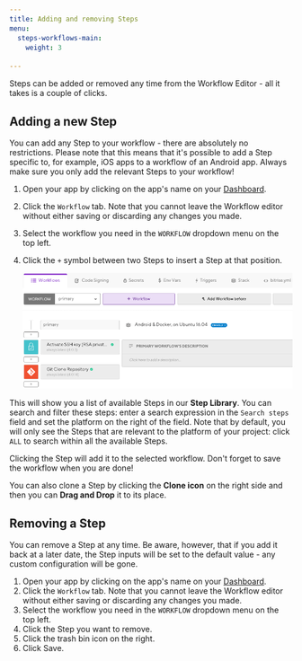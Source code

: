 ```yaml
---
title: Adding and removing Steps
menu:
  steps-workflows-main:
    weight: 3

---
```

Steps can be added or removed any time from the Workflow Editor - all it takes is a couple of clicks.

## Adding a new Step

You can add any Step to your workflow - there are absolutely no restrictions. Please note that this means that it's possible to add a Step specific to, for example, iOS apps to a workflow of an Android app. Always make sure you only add the relevant Steps to your workflow!

1. Open your app by clicking on the app's name on your [Dashboard](https://app.bitrise.io/dashboard).
2. Click the `Workflow` tab. Note that you cannot leave the Workflow editor without either saving or discarding any changes you made.
3. Select the workflow you need in the `WORKFLOW` dropdown menu on the top left.
4. Click the `+` symbol between two Steps to insert a Step at that position.

   ![Adding a step](/img/adding-step-1.png)

This will show you a list of available Steps in our **Step Library**.
You can search and filter these steps: enter a search expression in the `Search steps` field and set the platform on the right of the field. Note that by default, you will only see the Steps that are relevant to the platform of your project: click `ALL` to search within all the available Steps.

Clicking the Step will add it to the selected workflow. Don't forget to save the workflow when you are done!

You can also clone a Step by clicking the **Clone icon** on the right side and then you can **Drag and Drop** it to its place.

## Removing a Step

You can remove a Step at any time. Be aware, however, that if you add it back at a later date, the Step inputs will be set to the default value - any custom configuration will be gone.

1. Open your app by clicking on the app's name on your [Dashboard](https://app.bitrise.io/dashboard).
2. Click the `Workflow` tab. Note that you cannot leave the Workflow editor without either saving or discarding any changes you made.
3. Select the workflow you need in the `WORKFLOW` dropdown menu on the top left.
4. Click the Step you want to remove.
5. Click the trash bin icon on the right.
6. Click Save.